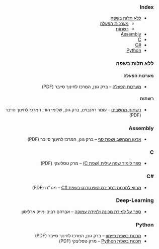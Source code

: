 <div dir="rtl" markdown="1">

### Index

* [ללא תלות בשפה](#ללא-תלות-בשפה)
    * [מערכות הפעלה](#מערכות-הפעלה)
    * [רשתות](#רשתות)
* [Assembly](#assembly)
* [C](#c)
* [C#&lrm;](#csharp)
* [Python](#python)


### ללא תלות בשפה

#### מערכות הפעלה

* [מערכות הפעלה](https://data.cyber.org.il/os/os_book.pdf) – ברק גונן&rlm;, המרכז לחינוך סייבר&rlm; (PDF)


#### רשתות

* [רשתות מחשבים](https://data.cyber.org.il/networks/networks.pdf) – עומר רוזנבוים&rlm;, ברק גונן&rlm;, שלומי הוד&rlm;, המרכז לחינוך סייבר&rlm; (PDF)


### Assembly

* [ארגון המחשב ושפת סף](https://data.cyber.org.il/assembly/assembly_book.pdf) – ברק גונן&rlm;, המרכז לחינוך סייבר&rlm; (PDF)


### C

* [ספר לימוד שפה עילית (שפת C&lrm;)](https://moked.education.gov.il/MafmarFiles/C_LangIG_3Version.pdf) – מרק טסליצקי&rlm; (PDF)


### <a id="csharp"></a>C#&lrm;

* [מבוא לתכנות בסביבת האינטרנט בשפת C#&lrm;](https://meyda.education.gov.il/files/free%20books/%D7%9E%D7%91%D7%95%D7%90%20%D7%9C%D7%AA%D7%9B%D7%A0%D7%95%D7%AA%20%D7%91%D7%A1%D7%91%D7%99%D7%91%D7%AA%20%D7%94%D7%90%D7%99%D7%A0%D7%98%D7%A8%D7%A0%D7%98%20090216.pdf) – מט״ח&rlm; (PDF)


### Deep-Learning

* [ספר על למידת מכונה ולמידה עמוקה](https://github.com/AvrahamRaviv/Deep-Learning-in-Hebrew) – אברהם רביב&rlm; ומייק ארליסון&rlm;


### Python

* [תכנות בשפת פייתון](https://data.cyber.org.il/python/python_book.pdf) – ברק גונן&rlm;, המרכז לחינוך סייבר&rlm; (PDF)
* [תכנות בשפת Python&lrm;](https://meyda.education.gov.il/files/Pop/0files/Electronics-and-computer-engineering/Python_Ver3F.pdf) – מרק טסליצקי&rlm; (PDF)

</div>
